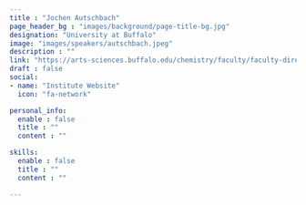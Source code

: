 ```yaml
---
title : "Jochen Autschbach"
page_header_bg : "images/background/page-title-bg.jpg"
designation: "University at Buffalo"
image: "images/speakers/autschbach.jpeg"
description : ""
link: "https://arts-sciences.buffalo.edu/chemistry/faculty/faculty-directory/autschbach.html"
draft : false
social:
- name: "Institute Website"
  icon: "fa-network"

personal_info:
  enable : false
  title : ""
  content : ""

skills:
  enable : false
  title : ""
  content : ""

---
```

